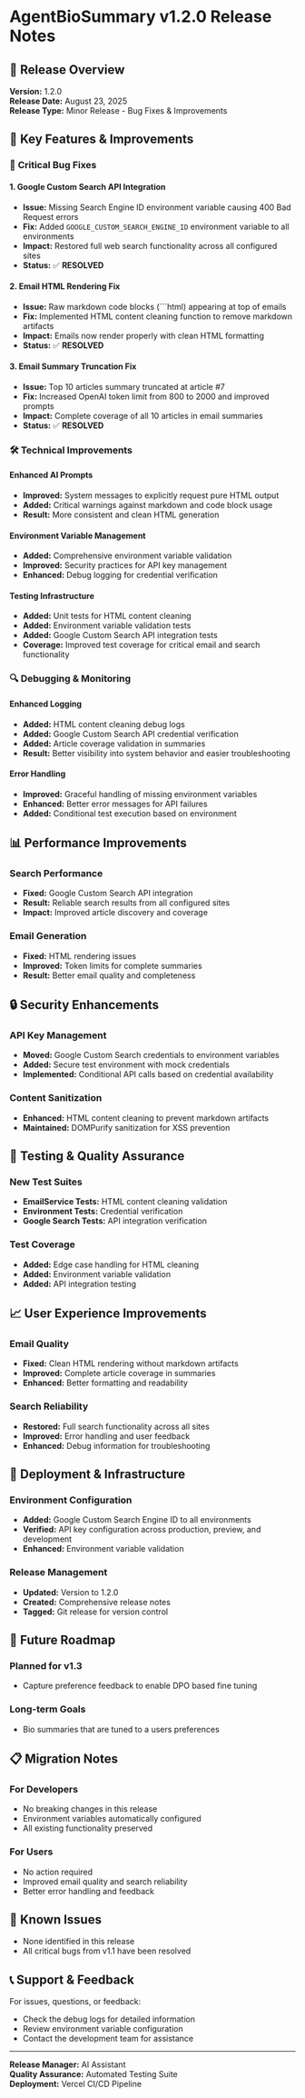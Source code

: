 # AgentBioSummary v1.2.0 Release Notes

## 🎉 Release Overview

**Version:** 1.2.0  
**Release Date:** August 23, 2025  
**Release Type:** Minor Release - Bug Fixes & Improvements

## 🚀 Key Features & Improvements

### 🔧 **Critical Bug Fixes**

#### **1. Google Custom Search API Integration**
- **Issue:** Missing Search Engine ID environment variable causing 400 Bad Request errors
- **Fix:** Added `GOOGLE_CUSTOM_SEARCH_ENGINE_ID` environment variable to all environments
- **Impact:** Restored full web search functionality across all configured sites
- **Status:** ✅ **RESOLVED**

#### **2. Email HTML Rendering Fix**
- **Issue:** Raw markdown code blocks (```html) appearing at top of emails
- **Fix:** Implemented HTML content cleaning function to remove markdown artifacts
- **Impact:** Emails now render properly with clean HTML formatting
- **Status:** ✅ **RESOLVED**

#### **3. Email Summary Truncation Fix**
- **Issue:** Top 10 articles summary truncated at article #7
- **Fix:** Increased OpenAI token limit from 800 to 2000 and improved prompts
- **Impact:** Complete coverage of all 10 articles in email summaries
- **Status:** ✅ **RESOLVED**

### 🛠 **Technical Improvements**

#### **Enhanced AI Prompts**
- **Improved:** System messages to explicitly request pure HTML output
- **Added:** Critical warnings against markdown and code block usage
- **Result:** More consistent and clean HTML generation

#### **Environment Variable Management**
- **Added:** Comprehensive environment variable validation
- **Improved:** Security practices for API key management
- **Enhanced:** Debug logging for credential verification

#### **Testing Infrastructure**
- **Added:** Unit tests for HTML content cleaning
- **Added:** Environment variable validation tests
- **Added:** Google Custom Search API integration tests
- **Coverage:** Improved test coverage for critical email and search functionality

### 🔍 **Debugging & Monitoring**

#### **Enhanced Logging**
- **Added:** HTML content cleaning debug logs
- **Added:** Google Custom Search API credential verification
- **Added:** Article coverage validation in summaries
- **Result:** Better visibility into system behavior and easier troubleshooting

#### **Error Handling**
- **Improved:** Graceful handling of missing environment variables
- **Enhanced:** Better error messages for API failures
- **Added:** Conditional test execution based on environment

## 📊 **Performance Improvements**

### **Search Performance**
- **Fixed:** Google Custom Search API integration
- **Result:** Reliable search results from all configured sites
- **Impact:** Improved article discovery and coverage

### **Email Generation**
- **Fixed:** HTML rendering issues
- **Improved:** Token limits for complete summaries
- **Result:** Better email quality and completeness

## 🔒 **Security Enhancements**

### **API Key Management**
- **Moved:** Google Custom Search credentials to environment variables
- **Added:** Secure test environment with mock credentials
- **Implemented:** Conditional API calls based on credential availability

### **Content Sanitization**
- **Enhanced:** HTML content cleaning to prevent markdown artifacts
- **Maintained:** DOMPurify sanitization for XSS prevention

## 🧪 **Testing & Quality Assurance**

### **New Test Suites**
- **EmailService Tests:** HTML content cleaning validation
- **Environment Tests:** Credential verification
- **Google Search Tests:** API integration verification

### **Test Coverage**
- **Added:** Edge case handling for HTML cleaning
- **Added:** Environment variable validation
- **Added:** API integration testing

## 📈 **User Experience Improvements**

### **Email Quality**
- **Fixed:** Clean HTML rendering without markdown artifacts
- **Improved:** Complete article coverage in summaries
- **Enhanced:** Better formatting and readability

### **Search Reliability**
- **Restored:** Full search functionality across all sites
- **Improved:** Error handling and user feedback
- **Enhanced:** Debug information for troubleshooting

## 🚀 **Deployment & Infrastructure**

### **Environment Configuration**
- **Added:** Google Custom Search Engine ID to all environments
- **Verified:** API key configuration across production, preview, and development
- **Enhanced:** Environment variable validation

### **Release Management**
- **Updated:** Version to 1.2.0
- **Created:** Comprehensive release notes
- **Tagged:** Git release for version control

## 🔮 **Future Roadmap**

### **Planned for v1.3**
- Capture preference feedback to enable DPO based fine tuning 

### **Long-term Goals**
- Bio summaries that are tuned to a users preferences

## 📋 **Migration Notes**

### **For Developers**
- No breaking changes in this release
- Environment variables automatically configured
- All existing functionality preserved

### **For Users**
- No action required
- Improved email quality and search reliability
- Better error handling and feedback

## 🐛 **Known Issues**

- None identified in this release
- All critical bugs from v1.1 have been resolved

## 📞 **Support & Feedback**

For issues, questions, or feedback:
- Check the debug logs for detailed information
- Review environment variable configuration
- Contact the development team for assistance

---

**Release Manager:** AI Assistant  
**Quality Assurance:** Automated Testing Suite  
**Deployment:** Vercel CI/CD Pipeline
